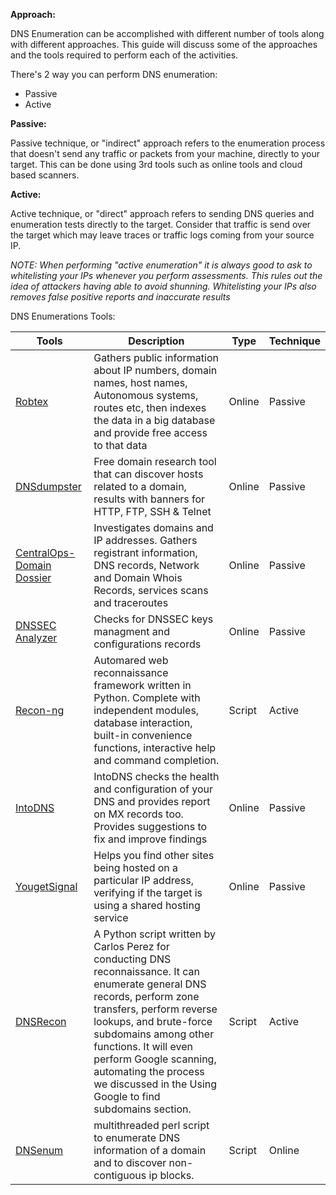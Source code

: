 **Approach:**

DNS Enumeration can be accomplished with different number of tools along with different approaches. This guide will discuss some of the approaches and the tools required to perform each of the activities.

There's 2 way you can perform DNS enumeration: 
- Passive
- Active

**Passive:**

Passive technique, or "indirect" approach refers to the enumeration process that doesn't send any traffic or packets from your machine, directly to your target. This can be done using 3rd tools such as online tools and cloud based scanners.

**Active:**

Active technique, or "direct" approach refers to sending DNS queries and enumeration tests directly to the target. Consider that traffic is send over the target which may leave traces or traffic logs coming from your source IP.


*NOTE: When performing "active enumeration" it is always good to ask to whitelisting your IPs whenever you perform assessments. This rules out the idea of attackers having able to avoid shunning. Whitelisting your IPs also removes false positive reports and inaccurate results*



DNS Enumerations Tools:

| Tools | Description | Type | Technique |
|-------|-------------|------|-----------|
|[Robtex](https://www.robtex.com/)|Gathers public information about IP numbers, domain names, host names, Autonomous systems, routes etc, then indexes the data in a big database and provide free access to that data | Online | Passive |
|[DNSdumpster](https://dnsdumpster.com/)|Free domain research tool that can discover hosts related to a domain, results with banners for HTTP, FTP, SSH & Telnet |Online | Passive |
|[CentralOps-Domain Dossier](https://centralops.net/co/)|Investigates domains and IP addresses. Gathers registrant information, DNS records, Network and Domain Whois Records, services scans and traceroutes | Online | Passive |  
|[DNSSEC Analyzer](http://dnssec-debugger.verisignlabs.com/)| Checks for DNSSEC keys managment and configurations records | Online | Passive |
|[Recon-ng](https://bitbucket.org/LaNMaSteR53/recon-ng)| Automared web reconnaissance framework written in Python. Complete with independent modules, database interaction, built-in convenience functions, interactive help and command completion. | Script | Active |
[IntoDNS](https://intodns.com/) | IntoDNS checks the health and configuration of your DNS and provides report on MX records too. Provides suggestions to fix and improve findings | Online | Passive |
|[YougetSignal](https://www.yougetsignal.com/tools/web-sites-on-web-server/)| Helps you find other sites being hosted on a particular IP address, verifying if the target is using a shared hosting service | Online | Passive |  
|[DNSRecon](https://github.com/darkoperator/dnsrecon)|A Python script written by Carlos Perez for conducting DNS reconnaissance. It can enumerate general DNS records, perform zone transfers, perform reverse lookups, and brute-force subdomains among other functions. It will even perform Google scanning, automating the process we discussed in the Using Google to find subdomains section. | Script | Active |
|[DNSenum](https://github.com/fwaeytens/dnsenum)|multithreaded perl script to enumerate DNS information of a domain and to discover non-contiguous ip blocks.|Script|Online|
